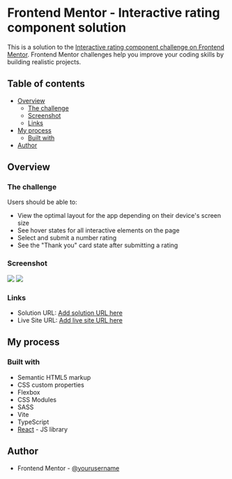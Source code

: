 # Frontend Mentor - Interactive rating component solution

This is a solution to the [Interactive rating component challenge on Frontend Mentor](https://www.frontendmentor.io/challenges/interactive-rating-component-koxpeBUmI). Frontend Mentor challenges help you improve your coding skills by building realistic projects.

## Table of contents

- [Overview](#overview)
  - [The challenge](#the-challenge)
  - [Screenshot](#screenshot)
  - [Links](#links)
- [My process](#my-process)
  - [Built with](#built-with)
- [Author](#author)

## Overview

### The challenge

Users should be able to:

- View the optimal layout for the app depending on their device's screen size
- See hover states for all interactive elements on the page
- Select and submit a number rating
- See the "Thank you" card state after submitting a rating

### Screenshot

![](https://i.imgur.com/I3Pd9sV.png)
![](https://i.imgur.com/v6Vpud6.png)

### Links

- Solution URL: [Add solution URL here](https://www.frontendmentor.io/challenges/interactive-rating-component-koxpeBUmI/hub)
- Live Site URL: [Add live site URL here](https://fm-interactive-rating-kohl.vercel.app/)

## My process

### Built with

- Semantic HTML5 markup
- CSS custom properties
- Flexbox
- CSS Modules
- SASS
- Vite
- TypeScript
- [React](https://reactjs.org/) - JS library

## Author

- Frontend Mentor - [@yourusername](https://www.frontendmentor.io/profile/Kleinowski)
